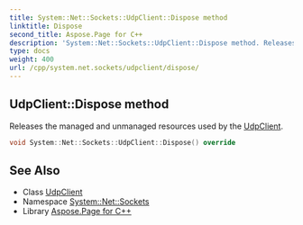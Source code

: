 ```yaml
---
title: System::Net::Sockets::UdpClient::Dispose method
linktitle: Dispose
second_title: Aspose.Page for C++
description: 'System::Net::Sockets::UdpClient::Dispose method. Releases the managed and unmanaged resources used by the UdpClient in C++.'
type: docs
weight: 400
url: /cpp/system.net.sockets/udpclient/dispose/
---
```

## UdpClient::Dispose method


Releases the managed and unmanaged resources used by the [UdpClient](../).

```cpp
void System::Net::Sockets::UdpClient::Dispose() override
```

## See Also

* Class [UdpClient](../)
* Namespace [System::Net::Sockets](../../)
* Library [Aspose.Page for C++](../../../)
